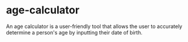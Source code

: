 # age-calculator
An age calculator is a user-friendly tool that allows the user to accurately determine a person's age by inputting their date of birth.
